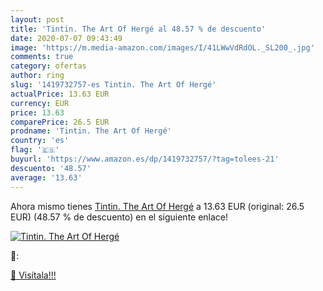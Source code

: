 ```yaml
---
layout: post
title: 'Tintin. The Art Of Hergé al 48.57 % de descuento'
date: 2020-07-07 09:43:49
image: 'https://m.media-amazon.com/images/I/41LWwVdRdOL._SL200_.jpg'
comments: true
category: ofertas
author: ring
slug: '1419732757-es Tintin. The Art Of Hergé'
actualPrice: 13.63 EUR
currency: EUR
price: 13.63
comparePrice: 26.5 EUR
prodname: 'Tintin. The Art Of Hergé'
country: 'es'
flag: '🇪🇸'
buyurl: 'https://www.amazon.es/dp/1419732757/?tag=tolees-21'
descuento: '48.57'
average: '13.63'
---
```


Ahora mismo tienes [Tintin. The Art Of Hergé](https://www.amazon.es/dp/1419732757/?tag=tolees-21) a 13.63 EUR (original: 26.5 EUR) (48.57 %  de descuento) en el siguiente enlace!

[![Tintin. The Art Of Hergé](https://m.media-amazon.com/images/I/41LWwVdRdOL._SL200_.jpg)](https://www.amazon.es/dp/1419732757/?tag=tolees-21)

🔎:


[🛒 Visítala!!!](https://www.amazon.es/dp/1419732757/?tag=tolees-21)
